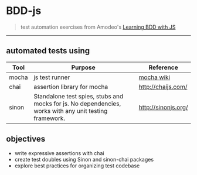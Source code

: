 # BDD-js
> test automation exercises from Amodeo's [Learning BDD with JS][1]  

____

## automated tests using

Tool | Purpose | Reference
-----|------|----------------
mocha | js test runner | [mocha wiki](https://github.com/mochajs/mocha/wiki)
chai | assertion library for mocha | http://chaijs.com/
sinon | Standalone test spies, stubs and mocks for js. No dependencies, works with any unit testing framework. | http://sinonjs.org/

## objectives
- write expressive assertions with chai
- create test doubles using Sinon and sinon-chai packages
- explore best practices for organizing test codebase





[1]:https://www.amazon.com/Learning-Behavior-driven-Development-JavaScript-Enrique/dp/1784392642
